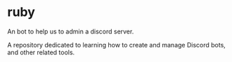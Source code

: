 # ruby
An bot to help us to admin a discord server.

A repository dedicated to learning how to create and manage Discord bots, and other related tools. 
